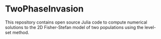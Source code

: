 # TwoPhaseInvasion
This repository contains open source Julia code to compute numerical solutions to the 2D Fisher-Stefan model of two populations using the level-set method.
